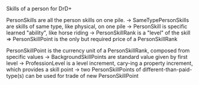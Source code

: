 Skills of a person for DrD+

PersonSkills are all the person skills on one pile.
-> SameTypePersonSkills are skills of same type, like physical, on one pile
  -> PersonSkill is specific learned "ability", like horse riding
    -> PersonSkillRank is a "level" of the skill
       => PersonSkillPoint is the only but required price of a PersonSkillRank

PersonSkillPoint is the currency unit of a PersonSkillRank, composed from specific values
-> BackgroundSkillPoints are standard value given by first level
-> ProfessionLevel is a level increment, cary-ing a property increment, which provides a skill point
-> two PersonSkillPoints of different-than-paid-type(s) can be used for trade of new PersonSkillPoint
